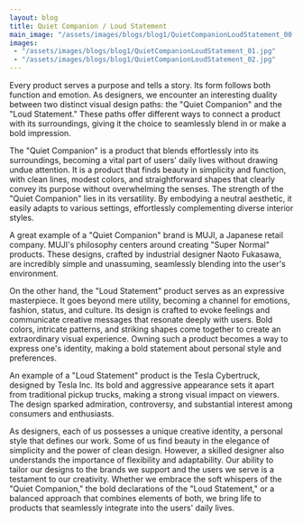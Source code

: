 ```yaml
---
layout: blog
title: Quiet Companion / Loud Statement
main_image: "/assets/images/blogs/blog1/QuietCompanionLoudStatement_00.jpg"
images:
 - "/assets/images/blogs/blog1/QuietCompanionLoudStatement_01.jpg"
 - "/assets/images/blogs/blog1/QuietCompanionLoudStatement_02.jpg"
---
```

Every product serves a purpose and tells a story. Its form follows both function and emotion. As designers, we encounter
an interesting duality between two distinct visual design paths: the "Quiet Companion" and the "Loud Statement." These
paths offer different ways to connect a product with its surroundings, giving it the choice to seamlessly blend in or
make a bold impression.

The "Quiet Companion" is a product that blends effortlessly into its surroundings, becoming a vital part of users' daily
lives without drawing undue attention. It is a product that finds beauty in simplicity and function, with clean lines,
modest colors, and straightforward shapes that clearly convey its purpose without overwhelming the senses. The strength
of the "Quiet Companion" lies in its versatility. By embodying a neutral aesthetic, it easily adapts to various
settings, effortlessly complementing diverse interior styles.

A great example of a "Quiet Companion" brand is MUJI, a Japanese retail company. MUJI's philosophy centers around
creating "Super Normal" products. These designs, crafted by industrial designer Naoto Fukasawa, are incredibly simple
and unassuming, seamlessly blending into the user's environment.

On the other hand, the "Loud Statement" product serves as an expressive masterpiece. It goes beyond mere utility,
becoming a channel for emotions, fashion, status, and culture. Its design is crafted to evoke feelings and communicate
creative messages that resonate deeply with users. Bold colors, intricate patterns, and striking shapes come together to
create an extraordinary visual experience. Owning such a product becomes a way to express one's identity, making a bold
statement about personal style and preferences.

An example of a "Loud Statement" product is the Tesla Cybertruck, designed by Tesla Inc. Its bold and aggressive
appearance sets it apart from traditional pickup trucks, making a strong visual impact on viewers. The design sparked
admiration, controversy, and substantial interest among consumers and enthusiasts.

As designers, each of us possesses a unique creative identity, a personal style that defines our work. Some of us find
beauty in the elegance of simplicity and the power of clean design. However, a skilled designer also understands the
importance of flexibility and adaptability. Our ability to tailor our designs to the brands we support and the users we
serve is a testament to our creativity. Whether we embrace the soft whispers of the "Quiet Companion," the bold
declarations of the "Loud Statement," or a balanced approach that combines elements of both, we bring life to products
that seamlessly integrate into the users' daily lives.
